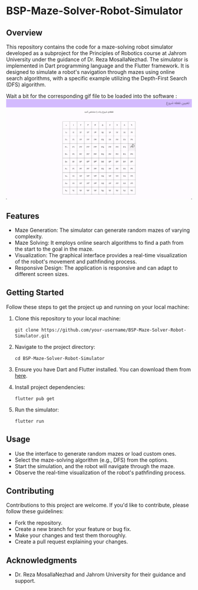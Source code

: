 # BSP-Maze-Solver-Robot-Simulator

## Overview

This repository contains the code for a maze-solving robot simulator developed as a subproject for the Principles of Robotics course at Jahrom University under the guidance of Dr. Reza MosallaNezhad. The simulator is implemented in Dart programming language and the Flutter framework. It is designed to simulate a robot's navigation through mazes using online search algorithms, with a specific example utilizing the Depth-First Search (DFS) algorithm.

Wait a bit for the corresponding gif file to be loaded into the software :
<br>
![](assets/demo.gif)

## Features

- Maze Generation: The simulator can generate random mazes of varying complexity.
- Maze Solving: It employs online search algorithms to find a path from the start to the goal in the maze.
- Visualization: The graphical interface provides a real-time visualization of the robot's movement and pathfinding process.
- Responsive Design: The application is responsive and can adapt to different screen sizes.

## Getting Started

Follow these steps to get the project up and running on your local machine:

1. Clone this repository to your local machine:

   ```shell
   git clone https://github.com/your-username/BSP-Maze-Solver-Robot-Simulator.git
   ```

2. Navigate to the project directory:

   ```shell
   cd BSP-Maze-Solver-Robot-Simulator
   ```

3. Ensure you have Dart and Flutter installed. You can download them from [here](https://flutter.dev/docs/get-started/install).

4. Install project dependencies:

   ```shell
   flutter pub get
   ```

5. Run the simulator:

   ```shell
   flutter run
   ```

## Usage

- Use the interface to generate random mazes or load custom ones.
- Select the maze-solving algorithm (e.g., DFS) from the options.
- Start the simulation, and the robot will navigate through the maze.
- Observe the real-time visualization of the robot's pathfinding process.

## Contributing

Contributions to this project are welcome. If you'd like to contribute, please follow these guidelines:

- Fork the repository.
- Create a new branch for your feature or bug fix.
- Make your changes and test them thoroughly.
- Create a pull request explaining your changes.

## Acknowledgments

- Dr. Reza MosallaNezhad and Jahrom University for their guidance and support.
